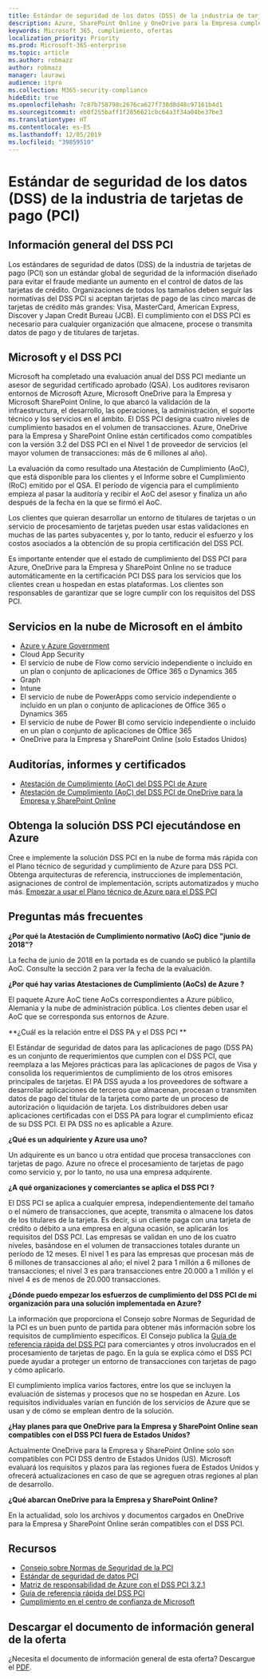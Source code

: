 ```yaml
---
title: Estándar de seguridad de los datos (DSS) de la industria de tarjetas de pago (PCI)
description: Azure, SharePoint Online y OneDrive para la Empresa cumplen con los estándares de seguridad de los datos de la industria de tarjetas de pago Nivel 1, versión 3.2.
keywords: Microsoft 365, cumplimiento, ofertas
localization_priority: Priority
ms.prod: Microsoft-365-enterprise
ms.topic: article
ms.author: robmazz
author: robmazz
manager: laurawi
audience: itpro
ms.collection: M365-security-compliance
hideEdit: true
ms.openlocfilehash: 7c87b758798c2676ca627f738d8d48c97161b4d1
ms.sourcegitcommit: eb0f255baff1f2856621cbc64a3f34a04be37be3
ms.translationtype: HT
ms.contentlocale: es-ES
ms.lasthandoff: 12/05/2019
ms.locfileid: "39859510"
---
```

# <a name="payment-card-industry-pci-data-security-standard-dss"></a>Estándar de seguridad de los datos (DSS) de la industria de tarjetas de pago (PCI)

## <a name="pci-dss-overview"></a>Información general del DSS PCI 

Los estándares de seguridad de datos (DSS) de la industria de tarjetas de pago (PCI) son un estándar global de seguridad de la información diseñado para evitar el fraude mediante un aumento en el control de datos de las tarjetas de crédito. Organizaciones de todos los tamaños deben seguir las normativas del DSS PCI si aceptan tarjetas de pago de las cinco marcas de tarjetas de crédito más grandes: Visa, MasterCard, American Express, Discover y Japan Credit Bureau (JCB). El cumplimiento con el DSS PCI es necesario para cualquier organización que almacene, procese o transmita datos de pago y de titulares de tarjetas.

## <a name="microsoft-and-pci-dss"></a>Microsoft y el DSS PCI 

Microsoft ha completado una evaluación anual del DSS PCI mediante un asesor de seguridad certificado aprobado (QSA). Los auditores revisaron entornos de Microsoft Azure, Microsoft OneDrive para la Empresa y Microsoft SharePoint Online, lo que abarcó la validación de la infraestructura, el desarrollo, las operaciones, la administración, el soporte técnico y los servicios en el ámbito. El DSS PCI designa cuatro niveles de cumplimiento basados en el volumen de transacciones. Azure, OneDrive para la Empresa y SharePoint Online están certificados como compatibles con la versión 3.2 del DSS PCI en el Nivel 1 de proveedor de servicios (el mayor volumen de transacciones: más de 6 millones al año).

La evaluación da como resultado una Atestación de Cumplimiento (AoC), que está disponible para los clientes y el Informe sobre el Cumplimiento (RoC) emitido por el QSA. El período de vigencia para el cumplimiento empieza al pasar la auditoría y recibir el AoC del asesor y finaliza un año después de la fecha en la que se firmó el AoC. 

Los clientes que quieran desarrollar un entorno de titulares de tarjetas o un servicio de procesamiento de tarjetas pueden usar estas validaciones en muchas de las partes subyacentes y, por lo tanto, reducir el esfuerzo y los costos asociados a la obtención de su propia certificación del DSS PCI.

Es importante entender que el estado de cumplimiento del DSS PCI para Azure, OneDrive para la Empresa y SharePoint Online no se traduce automáticamente en la certificación PCI DSS para los servicios que los clientes crean u hospedan en estas plataformas. Los clientes son responsables de garantizar que se logre cumplir con los requisitos del DSS PCI.

## <a name="microsoft-in-scope-cloud-services"></a>Servicios en la nube de Microsoft en el ámbito

- [Azure y Azure Government](https://aka.ms/AzureCompliance)
- Cloud App Security
- El servicio de nube de Flow como servicio independiente o incluido en un plan o conjunto de aplicaciones de Office 365 o Dynamics 365
- Graph
- Intune
- El servicio de nube de PowerApps como servicio independiente o incluido en un plan o conjunto de aplicaciones de Office 365 o Dynamics 365
- El servicio de nube de Power BI como servicio independiente o incluido en un plan o conjunto de aplicaciones de Office 365
- OneDrive para la Empresa y SharePoint Online (solo Estados Unidos)

## <a name="audit-reports-and-certificates"></a>Auditorías, informes y certificados

- [Atestación de Cumplimiento (AoC) del DSS PCI de Azure](https://aka.ms/azure-pci)
- [Atestación de Cumplimiento (AoC) del DSS PCI de OneDrive para la Empresa y SharePoint Online](https://aka.ms/spo-pci)

## <a name="get-your-pci-dss-solution-running-on-azure"></a>Obtenga la solución DSS PCI ejecutándose en Azure

Cree e implemente la solución DSS PCI en la nube de forma más rápida con el Plano técnico de seguridad y cumplimiento de Azure para DSS PCI. Obtenga arquitecturas de referencia, instrucciones de implementación, asignaciones de control de implementación, scripts automatizados y mucho más. [Empezar a usar el Plano técnico de Azure para el DSS PCI](https://aka.ms/pciblueprint)

## <a name="frequently-asked-questions"></a>Preguntas más frecuentes

**¿Por qué la Atestación de Cumplimiento normativo (AoC) dice "junio de 2018"?**

La fecha de junio de 2018 en la portada es de cuando se publicó la plantilla AoC. Consulte la sección 2 para ver la fecha de la evaluación.

**¿Por qué hay varias Atestaciones de Cumplimiento (AoCs) de Azure ?**

El paquete Azure AoC tiene AoCs correspondientes a Azure público, Alemania y la nube de administración pública. Los clientes deben usar el AoC que se corresponda sus entornos de Azure.  

**¿Cuál es la relación entre el DSS PA y el DSS PCI **

El Estándar de seguridad de datos para las aplicaciones de pago (DSS PA) es un conjunto de requerimientos que cumplen con el DSS PCI, que reemplaza a las Mejores prácticas para las aplicaciones de pagos de Visa y consolida los requerimientos de cumplimiento de los otros emisores principales de tarjetas. El PA DSS ayuda a los proveedores de software a desarrollar aplicaciones de terceros que almacenan, procesan o transmiten datos de pago del titular de la tarjeta como parte de un proceso de autorización o liquidación de tarjeta. Los distribuidores deben usar aplicaciones certificadas con el DSS PA para lograr el cumplimiento eficaz de su DSS PCI. El PA DSS no es aplicable a Azure.

**¿Qué es un adquiriente y Azure usa uno?**

Un adquirente es un banco u otra entidad que procesa transacciones con tarjetas de pago. Azure no ofrece el procesamiento de tarjetas de pago como servicio y, por lo tanto, no usa una empresa adquirente.

**¿A qué organizaciones y comerciantes se aplica el DSS PCI ?**

El DSS PCI se aplica a cualquier empresa, independientemente del tamaño o el número de transacciones, que acepte, transmita o almacene los datos de los titulares de la tarjeta. Es decir, si un cliente paga con una tarjeta de crédito o débito a una empresa en alguna ocasión, se aplicarán los requisitos del DSS PCI. Las empresas se validan en uno de los cuatro niveles, basándose en el volumen de transacciones totales durante un período de 12 meses. El nivel 1 es para las empresas que procesan más de 6 millones de transacciones al año; el nivel 2 para 1 millón a 6 millones de transacciones; el nivel 3 es para transacciones entre 20.000 a 1 millón y el nivel 4 es de menos de 20.000 transacciones.

**¿Dónde puedo empezar los esfuerzos de cumplimiento del DSS PCI de mi organización para una solución implementada en Azure?**

La información que proporciona el Consejo sobre Normas de Seguridad de la PCI es un buen punto de partida para obtener más información sobre los requisitos de cumplimiento específicos. El Consejo publica la [Guía de referencia rápida del DSS PCI](https://www.pcisecuritystandards.org/documents/PCISSC%20QRG%20August%202014%20-print.pdf) para comerciantes y otros involucrados en el procesamiento de tarjetas de pago. En la guía se explica cómo el DSS PCI puede ayudar a proteger un entorno de transacciones con tarjetas de pago y cómo aplicarlo.

El cumplimiento implica varios factores, entre los que se incluyen la evaluación de sistemas y procesos que no se hospedan en Azure. Los requisitos individuales varían en función de los servicios de Azure que se usan y de cómo se emplean dentro de la solución.

**¿Hay planes para que OneDrive para la Empresa y SharePoint Online sean compatibles con el DSS PCI fuera de Estados Unidos?**

Actualmente OneDrive para la Empresa y SharePoint Online solo son compatibles con PCI DSS dentro de Estados Unidos (US). Microsoft evaluará los requisitos y plazos para las regiones fuera de Estados Unidos y ofrecerá actualizaciones en caso de que se agreguen otras regiones al plan de desarrollo.

**¿Qué abarcan OneDrive para la Empresa y SharePoint Online?**

En la actualidad, solo los archivos y documentos cargados en OneDrive para la Empresa y SharePoint Online serán compatibles con el DSS PCI.

## <a name="resources"></a>Recursos

- [Consejo sobre Normas de Seguridad de la PCI](https://www.pcisecuritystandards.org/)
- [Estándar de seguridad de datos PCI](https://www.pcisecuritystandards.org/documents/PCI_DSS_v3-1.pdf)
- [Matriz de responsabilidad de Azure con el DSS PCI 3.2.1](https://aka.ms/pciresponsibilitymatrix)
- [Guía de referencia rápida del DSS PCI](https://www.pcisecuritystandards.org/documents/PCISSC%20QRG%20August%202014%20-print.pdf)
- [Cumplimiento en el centro de confianza de Microsoft ](https://www.microsoft.com/trust-center/compliance/compliance-overview)

## <a name="download-the-offering-backgrounder"></a>Descargar el documento de información general de la oferta

¿Necesita el documento de información general de esta oferta? Descargue el [PDF](https://download.microsoft.com/download/3/7/7/377F1BBC-37D5-4677-AB4A-7C01D089CA67/PCI-DSS-Compliance.pdf).
